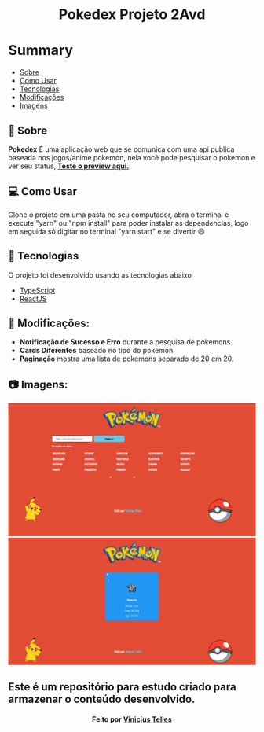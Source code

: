 <h1 align="center">Pokedex Projeto 2Avd</h1>


# Summary

- [Sobre](#sobre)
- [Como Usar](#como-usar)
- [Tecnologias](#techs-usadas)
- [Modificações](#modificacoes)
- [Imagens](#imagens)


<a id="sobre"></a>

## :bookmark: Sobre

<strong>Pokedex</strong> É uma aplicação web que se comunica com uma api publica baseada nos jogos/anime pokemon, nela você pode pesquisar o pokemon e ver seu status,
<strong><a href="https://ice-pokedex.netlify.app/" target="_blank">Teste o preview aqui.</a></strong>

<a id="como-usar"></a>
## :computer: Como Usar
Clone o projeto em uma pasta no seu computador, abra o terminal e execute "yarn" ou "npm install" para poder instalar as dependencias, logo em seguida só digitar no terminal "yarn start" e se divertir :smile:

<a id="techs-usadas"></a>

## :rocket: Tecnologias

O projeto foi desenvolvido usando as tecnologias abaixo

- [TypeScript](https://www.typescriptlang.org/)
- [ReactJS](https://reactjs.org/)

## :pushpin: Modificações:

- <b>Notificação de Sucesso e Erro</b> durante a pesquisa de pokemons.
- <b>Cards Diferentes</b> baseado no tipo do pokemon.
- <b>Paginação</b> mostra uma lista de pokemons separado de 20 em 20.

<a id="imagens"></a>
## :camera: Imagens:
![Homepage](/images/homepage.png)
![Pokeinfo](/images/pokeinfo.png)

## Este é um repositório para estudo criado para armazenar o conteúdo desenvolvido.

<h4 align="center">
Feito por <a href="https://www.linkedin.com/in/vinicius-telles-984301a6/" target="_blank">Vinicius Telles</a>
</h4>
